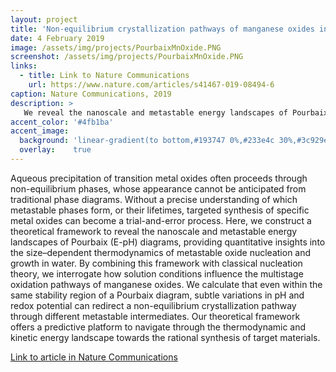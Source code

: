```yaml
---
layout: project
title: 'Non-equilibrium crystallization pathways of manganese oxides in aqueous solution'
date: 4 February 2019
image: /assets/img/projects/PourbaixMnOxide.PNG
screenshot: /assets/img/projects/PourbaixMnOxide.PNG
links:
  - title: Link to Nature Communications
    url: https://www.nature.com/articles/s41467-019-08494-6
caption: Nature Communications, 2019
description: >
   We reveal the nanoscale and metastable energy landscapes of Pourbaix (EpH) diagrams, providing quantitative insights into the size–dependent thermodynamics of metastable oxide nucleation and growth in water
accent_color: '#4fb1ba'
accent_image:
  background: 'linear-gradient(to bottom,#193747 0%,#233e4c 30%,#3c929e 50%,#d5d5d4 70%,#cdccc8 100%)'
  overlay:    true
---
```


Aqueous precipitation of transition metal oxides often proceeds through non-equilibrium phases, whose appearance cannot be anticipated from traditional phase diagrams. Without a precise understanding of which metastable phases form, or their lifetimes, targeted synthesis of specific metal oxides can become a trial-and-error process. Here, we construct a theoretical framework to reveal the nanoscale and metastable energy landscapes of Pourbaix (E-pH) diagrams, providing quantitative insights into the size–dependent thermodynamics of metastable oxide nucleation and growth in water. By combining this framework with classical nucleation theory, we interrogate how solution conditions influence the multistage oxidation pathways of manganese oxides. We calculate that even within the same stability region of a Pourbaix diagram, subtle variations in pH and redox potential can redirect a non-equilibrium crystallization pathway through different metastable intermediates. Our theoretical framework offers a predictive platform to navigate through the thermodynamic and kinetic energy landscape towards the rational synthesis of target materials.

[Link to article in Nature Communications](https://www.nature.com/articles/s41467-019-08494-6)



